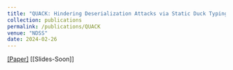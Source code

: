 ```yaml
---
title: "QUACK: Hindering Deserialization Attacks via Static Duck Typing"
collection: publications
permalink: /publications/QUACK
venue: "NDSS"
date: 2024-02-26
---
```


[[Paper]](/files/QUACK-Paper-PrePrint.pdf) [[Slides-Soon]]
